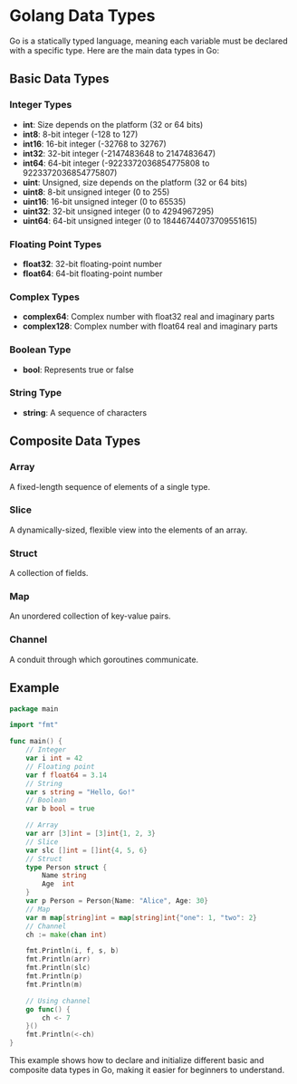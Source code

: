 # Golang Data Types

Go is a statically typed language, meaning each variable must be declared with a specific type. Here are the main data types in Go:

## Basic Data Types

### Integer Types
- **int**: Size depends on the platform (32 or 64 bits)
- **int8**: 8-bit integer (-128 to 127)
- **int16**: 16-bit integer (-32768 to 32767)
- **int32**: 32-bit integer (-2147483648 to 2147483647)
- **int64**: 64-bit integer (-9223372036854775808 to 9223372036854775807)
- **uint**: Unsigned, size depends on the platform (32 or 64 bits)
- **uint8**: 8-bit unsigned integer (0 to 255)
- **uint16**: 16-bit unsigned integer (0 to 65535)
- **uint32**: 32-bit unsigned integer (0 to 4294967295)
- **uint64**: 64-bit unsigned integer (0 to 18446744073709551615)

### Floating Point Types
- **float32**: 32-bit floating-point number
- **float64**: 64-bit floating-point number

### Complex Types
- **complex64**: Complex number with float32 real and imaginary parts
- **complex128**: Complex number with float64 real and imaginary parts

### Boolean Type
- **bool**: Represents true or false

### String Type
- **string**: A sequence of characters

## Composite Data Types

### Array
A fixed-length sequence of elements of a single type.

### Slice
A dynamically-sized, flexible view into the elements of an array.

### Struct
A collection of fields.

### Map
An unordered collection of key-value pairs.

### Channel
A conduit through which goroutines communicate.

## Example

```go
package main

import "fmt"

func main() {
    // Integer
    var i int = 42
    // Floating point
    var f float64 = 3.14
    // String
    var s string = "Hello, Go!"
    // Boolean
    var b bool = true

    // Array
    var arr [3]int = [3]int{1, 2, 3}
    // Slice
    var slc []int = []int{4, 5, 6}
    // Struct
    type Person struct {
        Name string
        Age  int
    }
    var p Person = Person{Name: "Alice", Age: 30}
    // Map
    var m map[string]int = map[string]int{"one": 1, "two": 2}
    // Channel
    ch := make(chan int)

    fmt.Println(i, f, s, b)
    fmt.Println(arr)
    fmt.Println(slc)
    fmt.Println(p)
    fmt.Println(m)

    // Using channel
    go func() {
        ch <- 7
    }()
    fmt.Println(<-ch)
}
```

This example shows how to declare and initialize different basic and composite data types in Go, making it easier for beginners to understand.
